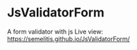 # JsValidatorForm
 A form validator with js 
 Live view: https://semelitis.github.io/JsValidatorForm/
